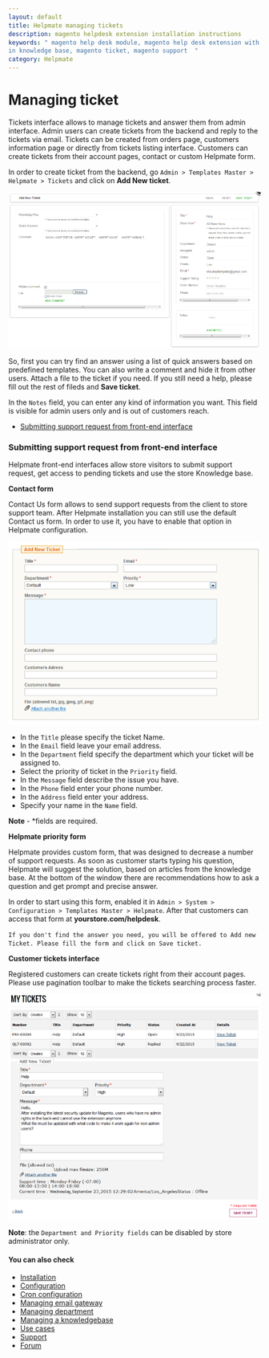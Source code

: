 ```yaml
---
layout: default
title: Helpmate managing tickets
description: magento helpdesk extension installation instructions
keywords: " magento help desk module, magento help desk extension with built
in knowledge base, magento ticket, magento support  "
category: Helpmate
---
```


# Managing ticket

Tickets interface allows to manage tickets and answer them from admin interface. Admin users can create tickets from the backend and reply to the tickets via email.
Tickets can be created from orders page, customers information page or directly from tickets listing interface. Customers can create tickets from their account pages, contact or custom Helpmate form. 

In order to create ticket from the backend, go `Admin > Templates Master > Helpmate > Tickets` and click on **Add New ticket**.

![New ticket interface](/images/m1/extensions/helpmate/add-new-ticket.png)

So, first you can try find an answer using a list of quick answers based on predefined templates. You can also write a comment and hide it from other users. Attach a file to the ticket if you need. If you still need a help, please fill out the rest of fileds and **Save ticket**.

In the `Notes` field, you can enter any kind of information you want. This field is visible for admin users only and is out of customers reach.

- [Submitting support request from front-end interface](#submitting-support-request-from-front-end-interface)

### Submitting support request from front-end interface

Helpmate front-end interfaces allow store visitors to submit support request, get access to pending tickets and use the store Knowledge base.

**Contact form**

Contact Us form allows to send support requests from the client to store support team. After Helpmate installation you can still use the default Contact us form. In order to use it, you have to enable that option in Helpmate configuration.

![Contact us form](/images/m1/extensions/helpmate/contact-us-form.png)

-   In the `Title` please specify the ticket Name.
-   In the `Email` field leave your email address.
-   In the `Department` field specify the department which your ticket will be assigned to.
-   Select the priority of ticket in the `Priority` field.
-   In the `Message` field describe the issue you have.
-   In the `Phone` field enter your phone number.
-   In the `Address` field enter your address.
-   Specify your name in the `Name` field.

**Note** - *fields are required.

**Helpmate priority form**

Helpmate provides custom form, that was designed to decrease a number of support requests. As soon as customer starts typing his question, Helpmate will suggest the solution, based on articles from the knowledge base. At the bottom of the window there are recommendations how to ask a question and get prompt and precise answer.

In order to start using this form, enabled it in `Admin > System > Configuration > Templates Master > Helpmate`. After that customers can access that form at **yourstore.com/helpdesk**.

`If you don't find the answer you need, you will be offered to Add new Ticket. Please fill the form and click on Save ticket.`

**Customer tickets interface**

Registered customers can create tickets right from their account pages. Please use pagination toolbar to make the tickets searching process faster.

![My tickets interface](/images/m1/extensions/helpmate/my-tickets-interface.png)

**Note**: the `Department and Priority fields` can be disabled by store administrator only.

#### You can also check

*   [Installation](../installation/)
*   [Configuration](../configuration/)
*   [Cron configuration](../cron-configuration/)
*   [Managing email gateway](../managing-email-gateway/)
*   [Managing department](../managing-department/)
*   [Managing a knowledgebase](../managing-a-knowledgebase/)
*   [Use cases](../use-cases/)
*   [Support](https://swissuplabs.com/contacts/)
*   [Forum](https://swissuplabs.com/magento-forum/)
